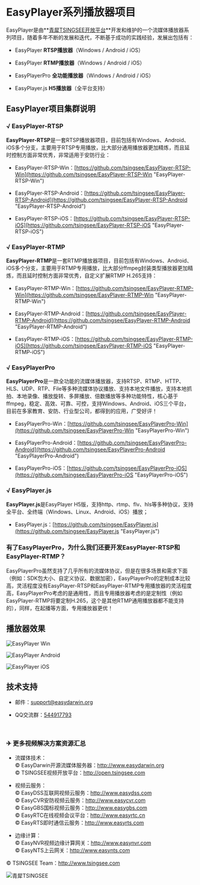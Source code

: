 # EasyPlayer系列播放器项目

EasyPlayer是由**[青犀TSINGSEE开放平台](http://open.tsingsee.com "青犀TSINGSEE")**开发和维护的一个流媒体播放器系列项目，随着多年不断的发展和迭代，不断基于成功的实践经验，发展出包括有：

- EasyPlayer **RTSP播放器**（Windows / Android / iOS）

- EasyPlayer **RTMP播放器**（Windows / Android / iOS）

- EasyPlayerPro **全功能播放器**（Windows / Android / iOS）

- EasyPlayer.js **H5播放器**（全平台支持）

## EasyPlayer项目集群说明

### √ EasyPlayer-RTSP

**EasyPlayer-RTSP**是一套RTSP播放器项目，目前包括有Windows、Android、iOS多个分支，主要用于RTSP专用播放，比大部分通用播放器更加精炼，而且延时控制方面非常优秀，非常适用于安防行业：

- EasyPlayer-RTSP-Win：[https://github.com/tsingsee/EasyPlayer-RTSP-Win](https://github.com/tsingsee/EasyPlayer-RTSP-Win "EasyPlayer-RTSP-Win")

- EasyPlayer-RTSP-Android：[https://github.com/tsingsee/EasyPlayer-RTSP-Android](https://github.com/tsingsee/EasyPlayer-RTSP-Android "EasyPlayer-RTSP-Android")

- EasyPlayer-RTSP-iOS：[https://github.com/tsingsee/EasyPlayer-RTSP-iOS](https://github.com/tsingsee/EasyPlayer-RTSP-iOS "EasyPlayer-RTSP-iOS")


### √ EasyPlayer-RTMP

**EasyPlayer-RTMP**是一套RTMP播放器项目，目前包括有Windows、Android、iOS多个分支，主要用于RTMP专用播放，比大部分ffmpeg封装类型播放器更加精炼，而且延时控制方面非常优秀，自定义扩展RTMP H.265支持：

- EasyPlayer-RTMP-Win：[https://github.com/tsingsee/EasyPlayer-RTMP-Win](https://github.com/tsingsee/EasyPlayer-RTMP-Win "EasyPlayer-RTMP-Win")

- EasyPlayer-RTMP-Android：[https://github.com/tsingsee/EasyPlayer-RTMP-Android](https://github.com/tsingsee/EasyPlayer-RTMP-Android "EasyPlayer-RTMP-Android")

- EasyPlayer-RTMP-iOS：[https://github.com/tsingsee/EasyPlayer-RTMP-iOS](https://github.com/tsingsee/EasyPlayer-RTMP-iOS "EasyPlayer-RTMP-iOS")

### √ EasyPlayerPro

**EasyPlayerPro**是一款全功能的流媒体播放器，支持RTSP、RTMP、HTTP、HLS、UDP、RTP、File等多种流媒体协议播放、支持本地文件播放，支持本地抓拍、本地录像、播放旋转、多屏播放、倍数播放等多种功能特性，核心基于ffmpeg，稳定、高效、可靠、可控，支持Windows、Android、iOS三个平台，目前在多家教育、安防、行业型公司，都得到的应用，广受好评！

- EasyPlayerPro-Win：[https://github.com/tsingsee/EasyPlayerPro-Win](https://github.com/tsingsee/EasyPlayerPro-Win "EasyPlayerPro-Win")

- EasyPlayerPro-Android：[https://github.com/tsingsee/EasyPlayerPro-Android](https://github.com/tsingsee/EasyPlayerPro-Android "EasyPlayerPro-Android")

- EasyPlayerPro-iOS：[https://github.com/tsingsee/EasyPlayerPro-iOS](https://github.com/tsingsee/EasyPlayerPro-iOS "EasyPlayerPro-iOS")

### √ EasyPlayer.js

**EasyPlayer.js**是EasyPlayer H5版，支持http、rtmp、flv、hls等多种协议，支持全平台、全终端（Windows、Linux、Android、iOS）播放；

- EasyPlayer.js：[https://github.com/tsingsee/EasyPlayer.js](https://github.com/tsingsee/EasyPlayer.js "EasyPlayer.js")


### 有了EasyPlayerPro，为什么我们还要开发EasyPlayer-RTSP和EasyPlayer-RTMP？

EasyPlayerPro虽然支持了几乎所有的流媒体协议，但是在很多场景和需求下面（例如：SDK包大小、自定义协议、数据加密），EasyPlayerPro的定制成本比较高，灵活程度没有EasyPlayer-RTSP和EasyPlayer-RTMP专用播放器的灵活程度高，EasyPlayerPro考虑的是通用性，而且专用播放器考虑的是定制性（例如EasyPlayer-RTMP将要定制H.265，这个是其他RTMP通用播放器都不能支持的），同样，在起播等方面，专用播放器更优！


## 播放器效果

![EasyPlayer Win](http://www.easydarwin.org/github/images/easyplayer20160908171027.png)

![EasyPlayer Android](https://raw.githubusercontent.com/EasyDarwin/EasyPlayer_Android/master/EasyPlayer/screenshot/single_video.jpg?raw=true)

![EasyPlayer iOS](http://www.easydarwin.org/github/images/easyplayeriosdemo20170310.jpg)


## 技术支持

- 邮件：[support@easydarwin.org](mailto:support@easydarwin.org) 

- QQ交流群：<a href="http://jq.qq.com/?_wv=1027&k=2IDkJId" target="_blank" title="EasyPlayer">544917793</a>

<br/>

### ✈ 更多视频解决方案资源汇总

- 流媒体技术：<br/>
© EasyDarwin开源流媒体服务器：<a href="http://www.easydarwin.org" target="_blank" title="EasyDarwin开源流媒体服务器">http://www.easydarwin.org</a><br/>
© TSINGSEE视频开放平台：<a href="http://open.tsingsee.com" target="_blank" title="TSINGSEE青犀视频开放平台">http://open.tsingsee.com</a><br/>

- 视频云服务：<br/>
© EasyDSS互联网视频云服务：<a href="http://www.easydss.com" target="_blank" title="EasyDSS互联网视频云服务">http://www.easydss.com</a><br/>
© EasyCVR安防视频云服务：<a href="http://www.easycvr.com" target="_blank" title="EasyCVR安防视频云服务">http://www.easycvr.com</a><br/>
© EasyGBS国标视频云服务：<a href="http://www.easygbs.com" target="_blank" title="EasyGBS国标视频云服务">http://www.easygbs.com</a><br/>
© EasyRTC在线视频会议平台：<a href="http://www.easyrtc.cn" target="_blank" title="EasyRTC在线视频会议平台">http://www.easyrtc.cn</a><br/>
© EasyRTS即时通信云服务：<a href="http://www.easyrts.com" target="_blank" title="EasyRTS即时通信云服务">http://www.easyrts.com</a><br/>

- 边缘计算：<br/>
© EasyNVR视频边缘计算网关：<a href="http://www.easynvr.com" target="_blank" title="EasyNVR视频边缘计算网关">http://www.easynvr.com</a><br/>
© EasyNTS上云网关：<a href="http://www.easynts.com" target="_blank" title="EasyNTS上云网关">http://www.easynts.com</a><br/>

© TSINGSEE Team：<a href="http://www.tsingsee.com" target="_blank" title="青犀TSINGSEE">http://www.tsingsee.com</a><br/>

![青犀TSINGSEE](http://www.easydarwin.org/public/images/tsingsee_qrcode_160.jpg)

